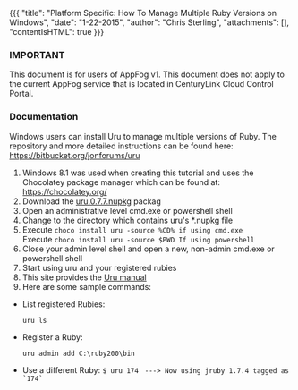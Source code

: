 {{{
  "title": "Platform Specific: How To Manage Multiple Ruby Versions on Windows",
  "date": "1-22-2015",
  "author": "Chris Sterling",
  "attachments": [],
  "contentIsHTML": true
}}}

### IMPORTANT

This document is for users of AppFog v1. This document does not apply to the current AppFog service that is located in CenturyLink Cloud Control Portal.

### Documentation

<p>Windows users can install Uru to manage multiple versions of Ruby. The repository and more detailed instructions can be found here: <a href="https://bitbucket.org/jonforums/uru">https://bitbucket.org/jonforums/uru</a></p>
<ol>
<li>Windows 8.1 was used when creating this tutorial and uses the Chocolatey package manager which can be found at: <a href="https://chocolatey.org">https://chocolatey.org/</a></li>
<li>Download the <a href="https://bitbucket.org/jonforums/uru/wiki/Downloads"> uru.0.7.7.nupkg</a> packag</li>
<li>Open an administrative level cmd.exe or powershell shell</li>
<li>Change to the directory which contains uru's *.nupkg file</li>
<li>Execute <code>choco install uru -source %CD% if using cmd.exe</code><br />Execute <code>choco install uru -source $PWD If using powershell</code></li>
<li>Close your admin level shell and open a new, non-admin cmd.exe or powershell shell</li>
<li>Start using uru and your registered rubies</li>
<li>This site provides the <a href="https://bitbucket.org/jonforums/uru/wiki/Examples"> Uru manual</a></li>
<li>Here are some sample commands:</li>
</ol>
<ul>
<li>List registered Rubies:
<p><code>uru ls</code></p>
</li>
<li>Register a Ruby:
<p><code>uru admin add C:\ruby200\bin</code></p>
</li>
<li>Use a different Ruby: <code>$ uru 174</code> <code> ---&gt; Now using jruby 1.7.4 tagged as `174`</code></li>
</ul>
